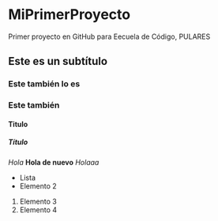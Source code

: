 # MiPrimerProyecto
Primer proyecto en GitHub para Eecuela de Código, PULARES

## Este es un subtítulo
### Este también lo es
### Este también
#### Titulo
##### Título

*Hola*
**Hola de nuevo**
_Holaaa_

- Lista
- Elemento 2

1. Elemento 3
2. Elemento 4
